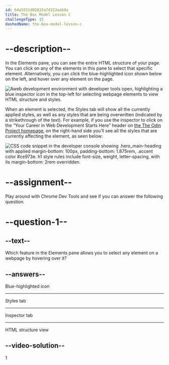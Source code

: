 ```yaml
---
id: 64a5551d02815a7d323aab8a
title: The Box Model Lesson C
challengeType: 15
dashedName: the-box-model-lesson-c
--- 
```

# --description--

In the Elements pane, you can see the entire HTML structure of your page. You can click on any of the elements in this pane to select that specific element. Alternatively, you can click the blue-highlighted icon shown below on the left, and hover over any element on the page.

<img src="https://cdn.freecodecamp.org/curriculum/odin-project/the-box-model/inspector-icon.png" alt="Aweb development environment with developer tools open, highlighting a blue inspector icon in the top-left for selecting webpage elements to view HTML structure and styles.">

When an element is selected, the Styles tab will show all the currently applied styles, as well as any styles that are being overwritten (indicated by a strikethrough of the text). For example, if you use the inspector to click on the “Your Career in Web Development Starts Here” header on <a href="https://www.theodinproject.com/" target="_blank">the The Odin Project homepage</a>, on the right-hand side you’ll see all the styles that are currently affecting the element, as seen below:

<img src="https://cdn.freecodecamp.org/curriculum/odin-project/the-box-model/overwritten-style.png" alt="CSS code snippet in the developer console showing .hero_main-heading with applied margin-bottom: 100px, padding-bottom: 1.875rem, .accent color #ce973e. h1 style rules include font-size, weight, letter-spacing, with its margin-bottom: 2rem overridden.">

# --assignment--

Play around with Chrome Dev Tools and see if you can answer the following question.

# --question-1--

## --text--

Which feature in the Elements pane allows you to select any element on a webpage by hovering over it?

## --answers--

Blue-highlighted icon

---

Styles tab

---

Inspector tab

---

HTML structure view 


## --video-solution--

1
